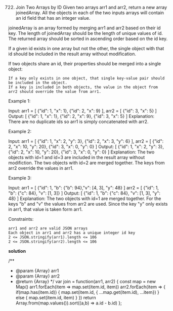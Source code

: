 722. Join Two Arrays by ID
Given two arrays arr1 and arr2, return a new array joinedArray. All the objects in each of the two inputs arrays will contain an id field that has an integer value. 

joinedArray is an array formed by merging arr1 and arr2 based on their id key. The length of joinedArray should be the length of unique values of id. The returned array should be sorted in ascending order based on the id key.

If a given id exists in one array but not the other, the single object with that id should be included in the result array without modification.

If two objects share an id, their properties should be merged into a single object:

    If a key only exists in one object, that single key-value pair should be included in the object.
    If a key is included in both objects, the value in the object from arr2 should override the value from arr1.

 

Example 1:

Input: 
arr1 = [
    {"id": 1, "x": 1},
    {"id": 2, "x": 9}
], 
arr2 = [
    {"id": 3, "x": 5}
]
Output: 
[
    {"id": 1, "x": 1},
    {"id": 2, "x": 9},
    {"id": 3, "x": 5}
]
Explanation: There are no duplicate ids so arr1 is simply concatenated with arr2.

Example 2:

Input: 
arr1 = [
    {"id": 1, "x": 2, "y": 3},
    {"id": 2, "x": 3, "y": 6}
], 
arr2 = [
    {"id": 2, "x": 10, "y": 20},
    {"id": 3, "x": 0, "y": 0}
]
Output: 
[
    {"id": 1, "x": 2, "y": 3},
    {"id": 2, "x": 10, "y": 20},
    {"id": 3, "x": 0, "y": 0}
]
Explanation: The two objects with id=1 and id=3 are included in the result array without modifiction. The two objects with id=2 are merged together. The keys from arr2 override the values in arr1.

Example 3:

Input: 
arr1 = [
    {"id": 1, "b": {"b": 94},"v": [4, 3], "y": 48}
]
arr2 = [
    {"id": 1, "b": {"c": 84}, "v": [1, 3]}
]
Output: [
    {"id": 1, "b": {"c": 84}, "v": [1, 3], "y": 48}
]
Explanation: The two objects with id=1 are merged together. For the keys "b" and "v" the values from arr2 are used. Since the key "y" only exists in arr1, that value is taken form arr1.

 

Constraints:

    arr1 and arr2 are valid JSON arrays
    Each object in arr1 and arr2 has a unique integer id key
    2 <= JSON.stringify(arr1).length <= 106
    2 <= JSON.stringify(arr2).length <= 106

**solution**

/**
 * @param {Array} arr1
 * @param {Array} arr2
 * @return {Array}
 */
var join = function(arr1, arr2) {
    const map = new Map()
    arr1.forEach(item => map.set(item.id, item))
    arr2.forEach(item => {
        if(map.has(item.id)) {
            map.set(item.id, { ...map.get(item.id), ...item})
        } else {
            map.set(item.id, item)
        }
    })
    return Array.from(map.values()).sort((a,b) => a.id - b.id)
};
